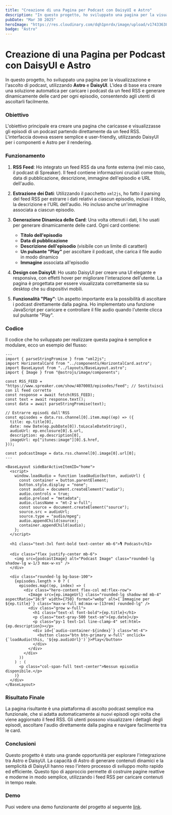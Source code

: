 ```yaml
---
title: "Creazione di una Pagina per Podcast con DaisyUI e Astro"
description: "In questo progetto, ho sviluppato una pagina per la visualizzazione e l'ascolto di podcast, utilizzando **Astro** e **DaisyUI**. L'idea di base era creare una soluzione automatica per caricare i podcast da un feed RSS e generare dinamicamente delle card per ogni episodio, consentendo agli utenti di ascoltarli facilmente."
pubDate: "Mar 30 2025"
heroImage: "https://res.cloudinary.com/dqh1pnrdx/image/upload/v1743363800/Cv/podcast_rhzwas.png"
badge: "Astro"
---
```

# Creazione di una Pagina per Podcast con DaisyUI e Astro

In questo progetto, ho sviluppato una pagina per la visualizzazione e l'ascolto di podcast, utilizzando **Astro** e **DaisyUI**. L'idea di base era creare una soluzione automatica per caricare i podcast da un feed RSS e generare dinamicamente delle card per ogni episodio, consentendo agli utenti di ascoltarli facilmente.

### Obiettivo

L'obiettivo principale era creare una pagina che caricasse e visualizzasse gli episodi di un podcast partendo direttamente da un feed RSS. L'interfaccia doveva essere semplice e user-friendly, utilizzando DaisyUI per i componenti e Astro per il rendering.

### Funzionamento

1. **RSS Feed**: Ho integrato un feed RSS da una fonte esterna (nel mio caso, il podcast di Spreaker). Il feed contiene informazioni cruciali come titolo, data di pubblicazione, descrizione, immagine dell'episodio e URL dell'audio.

2. **Estrazione dei Dati**: Utilizzando il pacchetto `xml2js`, ho fatto il parsing del feed RSS per estrarre i dati relativi a ciascun episodio, inclusi il titolo, la descrizione e l'URL dell'audio. Ho incluso anche un'immagine associata a ciascun episodio.

3. **Generazione Dinamica delle Card**: Una volta ottenuti i dati, li ho usati per generare dinamicamente delle card. Ogni card contiene:
   - **Titolo dell'episodio**
   - **Data di pubblicazione**
   - **Descrizione dell'episodio** (visibile con un limite di caratteri)
   - **Un pulsante "Play"** per ascoltare il podcast, che carica il file audio in modo dinamico
   - **Immagine** associata all'episodio

4. **Design con DaisyUI**: Ho usato DaisyUI per creare una UI elegante e responsiva, con effetti hover per migliorare l'interazione dell'utente. La pagina è progettata per essere visualizzata correttamente sia su desktop che su dispositivi mobili.

5. **Funzionalità "Play"**: Un aspetto importante era la possibilità di ascoltare i podcast direttamente dalla pagina. Ho implementato una funzione JavaScript per caricare e controllare il file audio quando l'utente clicca sul pulsante "Play".

### Codice

Il codice che ho sviluppato per realizzare questa pagina è semplice e modulare, ecco un esempio del flusso:

```astro
---
import { parseStringPromise } from "xml2js";
import HorizontalCard from "../components/HorizontalCard.astro";
import BaseLayout from "../layouts/BaseLayout.astro";
import { Image } from "@astrojs/image/components";

const RSS_FEED = "https://www.spreaker.com/show/4070003/episodes/feed"; // Sostituisci con il feed corretto
const response = await fetch(RSS_FEED);
const text = await response.text();
const data = await parseStringPromise(text);

// Estrarre episodi dall'RSS
const episodes = data.rss.channel[0].item.map((ep) => ({
  title: ep.title[0],
  date: new Date(ep.pubDate[0]).toLocaleDateString(),
  audioUrl: ep.enclosure[0].$.url,
  description: ep.description[0],
  imageUrl: ep["itunes:image"][0].$.href,
}));

const podcastImage = data.rss.channel[0].image[0].url[0];
---

<BaseLayout sideBarActiveItemID="home">
  <script>
    window.loadAudio = function loadAudio(button, audioUrl) {
      const container = button.parentElement;
      button.style.display = "none";
      const audio = document.createElement("audio");
      audio.controls = true;
      audio.preload = "metadata";
      audio.className = "mt-2 w-full";
      const source = document.createElement("source");
      source.src = audioUrl;
      source.type = "audio/mpeg";
      audio.appendChild(source);
      container.appendChild(audio);
    };
  </script>

  <h1 class="text-3xl font-bold text-center mb-6">🎙 Podcast</h1>

  <div class="flex justify-center mb-6">
    <img src={podcastImage} alt="Podcast Image" class="rounded-lg shadow-lg w-1/3 max-w-xs" />
  </div>

  <div class="rounded-lg bg-base-100">
    {episodes.length > 0 ? (
      episodes.map((ep, index) => (
        <div class="hero-content flex-col md:flex-row">
          <Image src={ep.imageUrl} class="rounded-lg shadow-md mb-4" aspectRatio="16:9" width={750} format="webp" alt={`Immagine per ${ep.title}`} class="max-w-full md:max-w-[13rem] rounded-lg" />
          <div class="grow w-full">
            <h1 class="text-xl font-bold">{ep.title}</h1>
            <p class="text-gray-500 text-sm">{ep.date}</p>
            <p class="py-1 text-1xl line-clamp-4" set:html={ep.description}></p>
            <div id={`audio-container-${index}`} class="mt-4">
              <button class="btn btn-primary w-full" onclick={`loadAudio(this, '${ep.audioUrl}')`}>Play</button>
            </div>
          </div>
        </div>
      ))
    ) : (
      <p class="col-span-full text-center">Nessun episodio disponibile.</p>
    )}
  </div>
</BaseLayout>
```

### Risultato Finale

La pagina risultante è una piattaforma di ascolto podcast semplice ma funzionale, che si adatta automaticamente ai nuovi episodi ogni volta che viene aggiornato il feed RSS. Gli utenti possono visualizzare i dettagli degli episodi, ascoltare l'audio direttamente dalla pagina e navigare facilmente tra le card.

### Conclusioni

Questo progetto è stato una grande opportunità per esplorare l'integrazione tra Astro e DaisyUI. La capacità di Astro di generare contenuti dinamici e la semplicità di DaisyUI hanno reso l'intero processo di sviluppo molto rapido ed efficiente. Questo tipo di approccio permette di costruire pagine reattive e moderne in modo semplice, utilizzando i feed RSS per caricare contenuti in tempo reale.

### Demo

Puoi vedere una demo funzionante del progetto al seguente [link](https://vincenzomancinelli.it/podcast).

